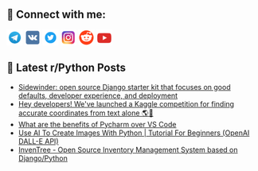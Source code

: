 ## 🔎 Connect with me:
[<img src="https://github.com/bullbesh/bullbesh/blob/main/images/Telegram.png" width="32" height="32" />](https://t.me/bullbesh)
[<img src="https://github.com/bullbesh/bullbesh/blob/main/images/VK.png" width="32" height="32" />](https://vk.com/bullbesh)
[<img src="https://github.com/bullbesh/bullbesh/blob/main/images/Twitter.png" width="32" height="32" />](https://twitter.com/bullbesh1)
[<img src="https://github.com/bullbesh/bullbesh/blob/main/images/Instagram.png" width="32" height="32" />](https://www.instagram.com/bullbesh)
[<img src="https://github.com/bullbesh/bullbesh/blob/main/images/Reddit.png" width="32" height="32" />](https://www.reddit.com/user/bullbesh)
[<img src="https://github.com/bullbesh/bullbesh/blob/main/images/YouTube.png" width="32" height="32" />](https://www.youtube.com/channel/UCtfjRs6uzgq5mfm8S06WTcg)

## 📕 Latest r/Python Posts
<!-- BLOG-POST-LIST:START -->
- [Sidewinder: open source Django starter kit that focuses on good defaults, developer experience, and deployment](https://www.reddit.com/r/Python/comments/10jkkhj/sidewinder_open_source_django_starter_kit_that/)
- [Hey developers! We&#39;ve launched a Kaggle competition for finding accurate coordinates from text alone 🌎📍](https://www.reddit.com/r/Python/comments/10jkcck/hey_developers_weve_launched_a_kaggle_competition/)
- [What are the benefits of Pycharm over VS Code](https://www.reddit.com/r/Python/comments/10jkbcc/what_are_the_benefits_of_pycharm_over_vs_code/)
- [Use AI To Create Images With Python | Tutorial For Beginners &lpar;OpenAI DALL-E API&rpar;](https://www.reddit.com/r/Python/comments/10jjatr/use_ai_to_create_images_with_python_tutorial_for/)
- [InvenTree - Open Source Inventory Management System based on Django/Python](https://www.reddit.com/r/Python/comments/10jhmaq/inventree_open_source_inventory_management_system/)
<!-- BLOG-POST-LIST:END -->
